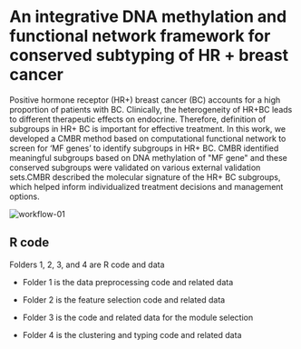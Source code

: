 # An integrative DNA methylation and functional network framework for conserved subtyping of HR + breast cancer

Positive hormone receptor (HR+) breast cancer (BC) accounts for a high proportion of patients with BC. Clinically, the heterogeneity of HR+BC leads to different therapeutic effects on endocrine. Therefore, definition of subgroups in HR+ BC is important for effective treatment. In this work, we developed a CMBR method based on computational functional network to screen for ‘MF genes’ to identify subgroups in HR+ BC. CMBR identified meaningful subgroups based on DNA methylation of "MF gene" and these conserved subgroups were validated on various external validation sets.CMBR described the molecular signature of the HR+ BC subgroups, which helped inform individualized treatment decisions and management options.


![workflow-01](https://user-images.githubusercontent.com/97509376/236116802-47dd7cd5-9cc7-432c-8cf9-65bfebc26b1b.png)


## R code

Folders 1, 2, 3, and 4 are R code and data

* Folder 1 is the data preprocessing code and related data

* Folder 2 is the feature selection code and related data

* Folder 3 is the code and related data for the module selection

* Folder 4 is the clustering and typing code and related data

